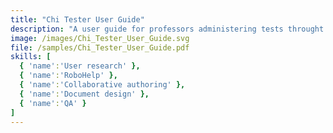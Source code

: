 ```yaml
---
title: "Chi Tester User Guide"
description: "A user guide for professors administering tests throught Weber State University's proprietary Chi Tester software."
image: /images/Chi_Tester_User_Guide.svg
file: /samples/Chi_Tester_User_Guide.pdf
skills: [
  { 'name':'User research' },
  { 'name':'RoboHelp' },
  { 'name':'Collaborative authoring' },
  { 'name':'Document design' },
  { 'name':'QA' }
]
---    
```

